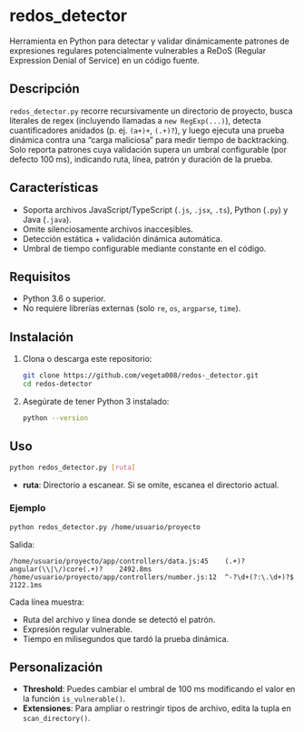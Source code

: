 # redos\_detector

Herramienta en Python para detectar y validar dinámicamente patrones de expresiones regulares potencialmente vulnerables a ReDoS (Regular Expression Denial of Service) en un código fuente.

## Descripción

`redos_detector.py` recorre recursivamente un directorio de proyecto, busca literales de regex (incluyendo llamadas a `new RegExp(...)`), detecta cuantificadores anidados (p. ej. `(a+)+`, `(.+)?`), y luego ejecuta una prueba dinámica contra una “carga maliciosa” para medir tiempo de backtracking. Solo reporta patrones cuya validación supera un umbral configurable (por defecto 100 ms), indicando ruta, línea, patrón y duración de la prueba.

## Características

- Soporta archivos JavaScript/TypeScript (`.js`, `.jsx`, `.ts`), Python (`.py`) y Java (`.java`).
- Omite silenciosamente archivos inaccesibles.
- Detección estática + validación dinámica automática.
- Umbral de tiempo configurable mediante constante en el código.

## Requisitos

- Python 3.6 o superior.
- No requiere librerías externas (solo `re`, `os`, `argparse`, `time`).

## Instalación

1. Clona o descarga este repositorio:
   ```bash
   git clone https://github.com/vegeta008/redos-_detector.git
   cd redos-detector
   ```
2. Asegúrate de tener Python 3 instalado:
   ```bash
   python --version
   ```

## Uso

```bash
python redos_detector.py [ruta]
```

- **ruta**: Directorio a escanear. Si se omite, escanea el directorio actual.

### Ejemplo

```bash
python redos_detector.py /home/usuario/proyecto
```

Salida:

```
/home/usuario/proyecto/app/controllers/data.js:45    (.+)?angular(\\|\/)core(.+)?    2492.8ms
/home/usuario/proyecto/app/controllers/number.js:12  ^-?\d+(?:\.\d+)?$              2122.1ms
```

Cada línea muestra:

- Ruta del archivo y línea donde se detectó el patrón.
- Expresión regular vulnerable.
- Tiempo en milisegundos que tardó la prueba dinámica.

## Personalización

- **Threshold**: Puedes cambiar el umbral de 100 ms modificando el valor en la función `is_vulnerable()`.
- **Extensiones**: Para ampliar o restringir tipos de archivo, edita la tupla en `scan_directory()`.

